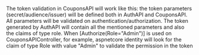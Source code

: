 The token validation in CouponsAPI will work like this: the token parameters (secret/audience/issuer) will be defined both in AuthAPI and CouponsAPI. 
All parameters will be validated on authentication/authorization.
The token generated by AuthAPI will contain all the mentioned parameters and also the claims of type role.
When [Authorize(Role="Admin")] is used on CouponsAPIController, for example, aspnetcore identity will look for the claim of type Role with value "Admin" to validate the permission in the token